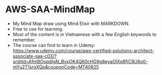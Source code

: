 # AWS-SAA-MindMap
- My Mind Map draw using Mind Elixir with MARKDOWN.
- Free to use for learning.
- Most of the content is in Vietnamese with a few English keywords to remember.
- The course can find to learn in Udemy: https://www.udemy.com/course/aws-certified-solutions-architect-associate-saa-c03/?srsltid=AfmBOopdIgN_BvxOK4Q60cHG9g8eyaOlXq8fjC8U6o0-mYu2T1srqXQp&couponCode=MT40825
